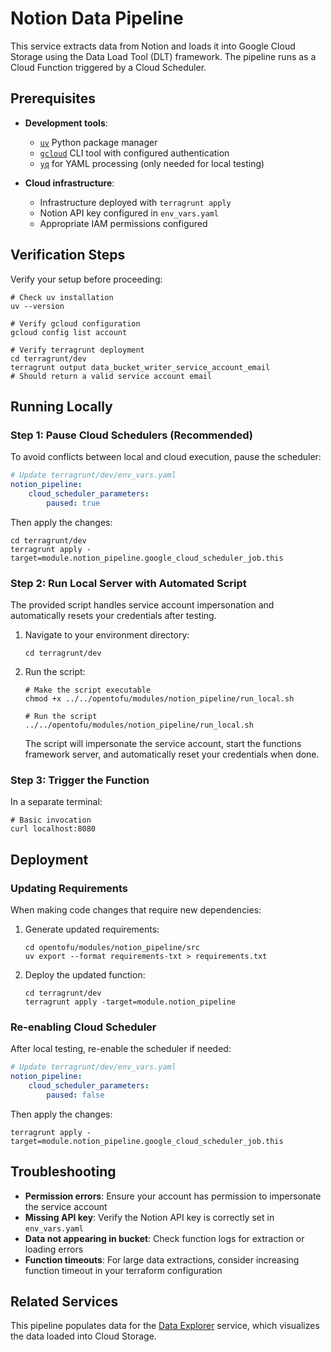 # Notion Data Pipeline

This service extracts data from Notion and loads it into Google Cloud Storage using the Data Load Tool (DLT) framework. The pipeline runs as a Cloud Function triggered by a Cloud Scheduler.

## Prerequisites

- **Development tools**:
  - [`uv`](https://github.com/astral-sh/uv?tab=readme-ov-file#installation) Python package manager
  - [`gcloud`](https://cloud.google.com/sdk/docs/install) CLI tool with configured authentication
  - [`yq`](https://github.com/mikefarah/yq#install) for YAML processing (only needed for local testing)

- **Cloud infrastructure**:
  - Infrastructure deployed with `terragrunt apply`
  - Notion API key configured in `env_vars.yaml`
  - Appropriate IAM permissions configured

## Verification Steps

Verify your setup before proceeding:

```shell
# Check uv installation
uv --version

# Verify gcloud configuration
gcloud config list account

# Verify terragrunt deployment
cd terragrunt/dev
terragrunt output data_bucket_writer_service_account_email
# Should return a valid service account email
```

## Running Locally

### Step 1: Pause Cloud Schedulers (Recommended)

To avoid conflicts between local and cloud execution, pause the scheduler:

```yaml
# Update terragrunt/dev/env_vars.yaml
notion_pipeline:
    cloud_scheduler_parameters:
        paused: true
```

Then apply the changes:

```shell
cd terragrunt/dev
terragrunt apply -target=module.notion_pipeline.google_cloud_scheduler_job.this
```

### Step 2: Run Local Server with Automated Script

The provided script handles service account impersonation and automatically resets your credentials after testing.

1. Navigate to your environment directory:

   ```shell
   cd terragrunt/dev
   ```

2. Run the script:

   ```shell
   # Make the script executable
   chmod +x ../../opentofu/modules/notion_pipeline/run_local.sh

   # Run the script
   ../../opentofu/modules/notion_pipeline/run_local.sh
   ```

   The script will impersonate the service account, start the functions framework server, and automatically reset your credentials when done.

### Step 3: Trigger the Function

In a separate terminal:

```shell
# Basic invocation
curl localhost:8080
```

## Deployment

### Updating Requirements

When making code changes that require new dependencies:

1. Generate updated requirements:

   ```shell
   cd opentofu/modules/notion_pipeline/src
   uv export --format requirements-txt > requirements.txt
   ```

2. Deploy the updated function:

   ```shell
   cd terragrunt/dev
   terragrunt apply -target=module.notion_pipeline
   ```

### Re-enabling Cloud Scheduler

After local testing, re-enable the scheduler if needed:

```yaml
# Update terragrunt/dev/env_vars.yaml
notion_pipeline:
    cloud_scheduler_parameters:
        paused: false
```

Then apply the changes:

```shell
terragrunt apply -target=module.notion_pipeline.google_cloud_scheduler_job.this
```

## Troubleshooting

- **Permission errors**: Ensure your account has permission to impersonate the service account
- **Missing API key**: Verify the Notion API key is correctly set in `env_vars.yaml`
- **Data not appearing in bucket**: Check function logs for extraction or loading errors
- **Function timeouts**: For large data extractions, consider increasing function timeout in your terraform configuration

## Related Services

This pipeline populates data for the [Data Explorer](./opentofu/modules/data_explorer/README.md) service, which visualizes the data loaded into Cloud Storage.
